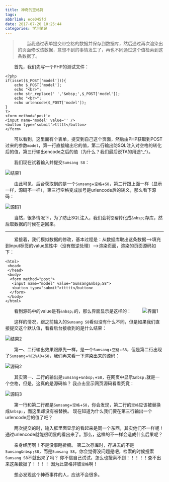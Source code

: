 ```yaml
---
title: 神奇的空格符
tags: 
abbrlink: ece045fd
date: 2017-07-20 10:25:44
categories: 学习笔记
---
```


> 　　当我通过表单提交带空格的数据并保存到数据库，然后通过再次渲染出的页面修改该数据，意想不到的事情发生了，再也不同通过这个值检索到这条数据了。

　　首先，我们先写一个PHP的测试文件：

```
<?php
if(isset($_POST['model'])){
	echo $_POST['model'];
	echo "<br>";
	echo str_replace(' ','&nbsp;',$_POST['model']);
	echo "<br>";
	echo urlencode($_POST['model']);
}
?>
<form method='post'>
<input name='model' value='' />
<button type='submit'>ttttt</button>
</form>
```

　　可以看到，这里面有个表单，提交到自己这个页面，然后由PHP获取到POST过来的参数`model`，第一行直接输出它的值，第二行输出防SQL注入对空格的转化后的值，第三行输出encode之后的值（为什么？我们最后说TA的用途^_^）。

　　我们现在试着输入并提交`Sumsang S8`：

![结果1](https://i.loli.net/2017/07/20/597048232aaf5.png)

　　由此可见，后台获取到的是一个`Sumsang`+`空格`+`S8`，第二行跟上面一样（显示一样，源码不一样），第三行空格变成加号是urlencode后的转义，那么看下源码：

![源码1](https://i.loli.net/2017/07/20/5970485c97308.png)

　　当然，很多情况下，为了防止SQL注入，我们会将`空格`转化成`&nbsp;`存库，然后取数据的时候在逆回来。

***

　　紧接着，我们模拟数据的修改，基本过程是：从数据库取出这条数据-->填充到input标签的value属性中（没有做逆处理）-->渲染页面，渲染的页面源码如下：
　　
<!--more-->

```
<html>
 <head>
 </head>
 <body>
  <form method="post">
   <input name="model" value="Sumsang&nbsp;S8">
   <button type="submit">ttttt</button>
  </form>
 </body>
</html>
```

　　看到源码中的value是有`&nbsp;`的，那么界面显示是这样的：
　　
![界面1](https://i.loli.net/2017/07/20/597042d9d7965.png)

　　这样的情况，跟之前输入的`Sumsang S8`看似没有什么不同，但是如果我们直接提交这个默认值，看看后台接收到的是什么结果：

![结果2](https://i.loli.net/2017/07/20/5970495899096.png)

　　第一、二行输出效果跟原先一样，是一个`Sumsang`+`空格`+`S8`，但是第二行出现了`Sumsang`+`%C2%A0`+`S8`，我们再来看一下渲染出来的源码：

![源码2](https://i.loli.net/2017/07/20/597049a229f2b.png)

　　其实第一、二行的输出是`Sumsang`+`&nbsp;`+`S8`，在网页中显示`&nbsp;`就是一个空格，但是，这真的是源码嘛？ 我点击显示网页源码看看究竟：

![源码3](https://i.loli.net/2017/07/20/597049f469ae9.png)

　　第一行和第二行都是`Sumsang`+`空格`+`S8`，你会发现，第二行的`空格`应该被替换成`&nbsp;`，而这里却没有被替换。 现在知道为什么我们要在第三行输出一个urlencode后的值了吧？

　　两次提交的时，输入框里面显示的看起来是同一个东西，其实他们不一样呢！通过urlencode就能很明显的看出来了。那么，这样的不一样会造成什么后果呢？

　　亲身经历啊！不是没事瞎折腾。 第二次存库时，存进去的不是`Sumsang&nbsp;S8`，而是`Sumsang S8`，你会觉得没问题是吧，检索的时候搜索`Sumsang S8`不就出来了吗？ 你不信自己试试，怎么也搜索不到！！！！！查不出来这条数据了！！！！   因为此空格非彼`空格`啊！

　　想必发现这个神奇事件的人，应该不会很多。